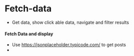 # Fetch-data
* Get data, show click able data, navigate and filter results 

#### Fetch Data and display
* Use https://jsonplaceholder.typicode.com/ to get posts
* 